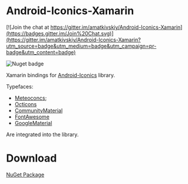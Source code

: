 # Android-Iconics-Xamarin

[![Join the chat at https://gitter.im/amatkivskiy/Android-Iconics-Xamarin](https://badges.gitter.im/Join%20Chat.svg)](https://gitter.im/amatkivskiy/Android-Iconics-Xamarin?utm_source=badge&utm_medium=badge&utm_campaign=pr-badge&utm_content=badge)

![Nuget badge](https://badge.fury.io/nu/Mikepenz.Android.Iconics.Xamarin.Binding.svg)

Xamarin bindings for [Android-Iconics](https://github.com/mikepenz/Android-Iconics)  library.

Typefaces: 
- [Meteoconcs](https://github.com/amatkivskiy/Android-Iconics-Xamarin/blob/dev/library/Additions/Meteoconcs.cs);
- [Octicons](https://github.com/amatkivskiy/Android-Iconics-Xamarin/blob/dev/library/Additions/Octicons.cs)
- [CommunityMaterial](https://github.com/amatkivskiy/Android-Iconics-Xamarin/blob/dev/library/Additions/CommunityMaterial.cs)
- [FontAwesome](https://github.com/amatkivskiy/Android-Iconics-Xamarin/blob/dev/library/Additions/FontAwesome.cs)
- [GoogleMaterial](https://github.com/amatkivskiy/Android-Iconics-Xamarin/blob/dev/library/Additions/GoogleMaterial.cs)

Are integrated into the library.

# Download
[NuGet Package](https://www.nuget.org/packages/Mikepenz.Android.Iconics.Xamarin.Binding/)
